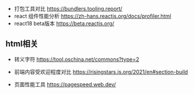 - 打包工具对比 https://bundlers.tooling.report/
- react 组件性能分析 https://zh-hans.reactjs.org/docs/profiler.html
- react18 beta版本 https://beta.reactjs.org/

## html相关
- 转义字符 https://tool.oschina.net/commons?type=2


- 前端内容受欢迎程度对比 https://risingstars.js.org/2021/en#section-build




- 页面性能工具 https://pagespeed.web.dev/
